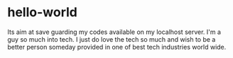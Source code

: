 # hello-world
Its aim at save guarding my codes available on my localhost server.
I'm a guy so much into tech. I just do love the tech so much and wish to be a better person someday
provided in one of best tech industries world wide.
